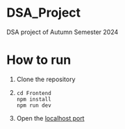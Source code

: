 # DSA_Project
DSA project of Autumn Semester 2024


# How to run
1. Clone the repository
2. ```
   cd Frontend
   npm install
   npm run dev
   ```
3. Open the [localhost port](http://localhost:3000)
